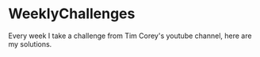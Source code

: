 # WeeklyChallenges
Every week I take a challenge from Tim Corey's youtube channel, here are my solutions.
